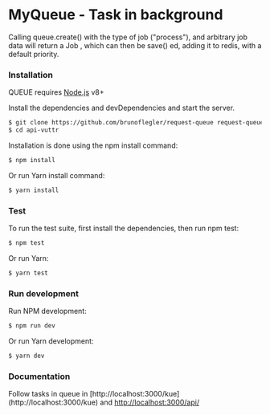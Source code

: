 # MyQueue - Task in background

Calling queue.create() with the type of job ("process"), and arbitrary job data will return a Job , which can then be save() ed, adding it to redis, with a default priority.

### Installation

QUEUE requires [Node.js](https://nodejs.org/) v8+

Install the dependencies and devDependencies and start the server.

```sh
$ git clone https://github.com/brunoflegler/request-queue request-queue
$ cd api-vuttr
```

Installation is done using the npm install command:

```sh
$ npm install
```
Or run Yarn install command:

```sh
$ yarn install
```
### Test

To run the test suite, first install the dependencies, then run npm test:

```sh
$ npm test
```
Or run Yarn:

```sh
$ yarn test
```

### Run development

Run NPM development:

```sh
$ npm run dev
```

Or run Yarn development:

```sh
$ yarn dev
```

### Documentation

Follow tasks in queue in [http://localhost:3000/kue] (http://localhost:3000/kue) and [http://localhost:3000/api/](http://localhost:3000/api/)

